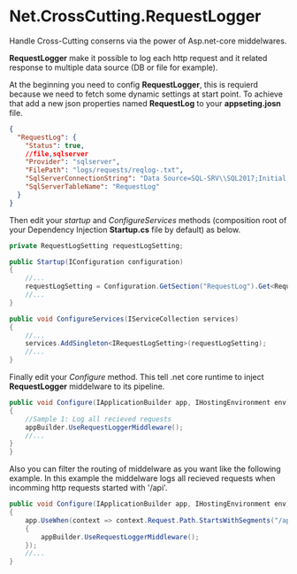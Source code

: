 # Net.CrossCutting.RequestLogger

Handle Cross-Cutting conserns via the power of Asp.net-core middelwares.  

**RequestLogger** make it possible to log each http request and it related response to multiple data source (DB or file for example).

At the beginning you need to config **RequestLogger**, this is requierd because we need to fetch some dynamic settings at start point. To achieve that add a new json properties named **RequestLog** to your  **appseting.josn** file.

```json
{
  "RequestLog": {
    "Status": true,
    //file,sqlserver
    "Provider": "sqlserver",
    "FilePath": "logs/requests/reqlog-.txt",
    "SqlServerConnectionString": "Data Source=SQL-SRV\\SQL2017;Initial Catalog=Logs;User ID=sa;Password=admin",
    "SqlServerTableName": "RequestLog"
  }
}
```

Then edit your *startup* and *ConfigureServices* methods (composition root of your Dependency Injection **Startup.cs** file by default) as below.  

```c#
private RequestLogSetting requestLogSetting;

public Startup(IConfiguration configuration)
{
    //...
    requestLogSetting = Configuration.GetSection("RequestLog").Get<RequestLogSetting>();
    //...
}

public void ConfigureServices(IServiceCollection services)
{
    //...
    services.AddSingleton<IRequestLogSetting>(requestLogSetting);
    //...
}
```

Finally edit your *Configure* method. This tell .net core runtime to inject **RequestLogger** middelware to its pipeline. 

```c#
public void Configure(IApplicationBuilder app, IHostingEnvironment env)
{
    //Sample 1: Log all recieved requests
    appBuilder.UseRequestLoggerMiddleware();    
    //...
}
}
```

Also you can filter the routing of middelware as you want like the following example. In this example the middelware logs all recieved requests when incomming http requests started with '/api'.
```c#
public void Configure(IApplicationBuilder app, IHostingEnvironment env)
{
    app.UseWhen(context => context.Request.Path.StartsWithSegments("/api"), appBuilder =>
    {
        appBuilder.UseRequestLoggerMiddleware();
    });
    //...
}
```
